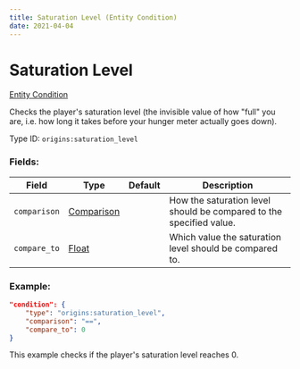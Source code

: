 ```yaml
---
title: Saturation Level (Entity Condition)
date: 2021-04-04
---
```


# Saturation Level

[Entity Condition](../entity_conditions.md)

Checks the player's saturation level (the invisible value of how "full" you are, i.e. how long it takes before your hunger meter actually goes down).

Type ID: `origins:saturation_level`

### Fields:

Field  | Type | Default | Description
-------|------|---------|-------------
`comparison` | [Comparison](../data_types/comparison.md) | | How the saturation level should be compared to the specified value.
`compare_to` | [Float](../data_types/float.md) | | Which value the saturation level should be compared to.

### Example:
```json
"condition": {
    "type": "origins:saturation_level",
    "comparison": "==",
    "compare_to": 0
}
```
This example checks if the player's saturation level reaches 0.